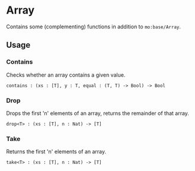 # Array

Contains some (complementing) functions in addition to `mo:base/Array`.

## Usage

### Contains

Checks whether an array contains a given value.

```
contains : (xs : [T], y : T, equal : (T, T) -> Bool) -> Bool
```

### Drop

Drops the first 'n' elements of an array, returns the remainder of that array.

```
drop<T> : (xs : [T], n : Nat) -> [T]
```

### Take

Returns the first 'n' elements of an array.

```
take<T> : (xs : [T], n : Nat) -> [T]
```
